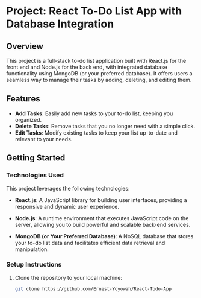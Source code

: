 # Project: React To-Do List App with Database Integration

## Overview

This project is a full-stack to-do list application built with React.js for the front end and Node.js for the back end, with integrated database functionality using MongoDB (or your preferred database). It offers users a seamless way to manage their tasks by adding, deleting, and editing them.

## Features

- **Add Tasks**: Easily add new tasks to your to-do list, keeping you organized.
- **Delete Tasks**: Remove tasks that you no longer need with a simple click.
- **Edit Tasks**: Modify existing tasks to keep your list up-to-date and relevant to your needs.

## Getting Started

### Technologies Used

This project leverages the following technologies:

- **React.js**: A JavaScript library for building user interfaces, providing a responsive and dynamic user experience.

- **Node.js**: A runtime environment that executes JavaScript code on the server, allowing you to build powerful and scalable back-end services.

- **MongoDB (or Your Preferred Database)**: A NoSQL database that stores your to-do list data and facilitates efficient data retrieval and manipulation.

### Setup Instructions

1. Clone the repository to your local machine:

   ```bash
   git clone https://github.com/Ernest-Yoyowah/React-Todo-App
